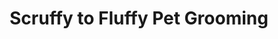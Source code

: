 ---
title: "Scruffy to Fluffy Pet Grooming"
url: /mcadoo/scruffy-to-fluffy-pet-grooming/
shop: pet grooming
---
